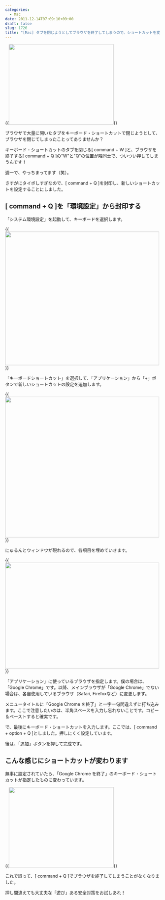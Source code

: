 ```yaml
---
categories:
  - Mac
date: 2011-12-14T07:09:10+09:00
draft: false
slug: 1726
title: "[Mac] タブを閉じようとしてブラウザを終了してしまうので、ショートカットを変えてみた"
---
```


{{<img alt="" src="/images/2011/12/1726_1.png" width="340" height="260">}}

ブラウザで大量に開いたタブをキーボード・ショートカットで閉じようとして、ブラウザを閉じてしまったことってありませんか？

キーボード・ショートカットのタブを閉じる[ command + W ]と、ブラウザを終了する[ command + Q ]の"W"と"Q"の位置が隣同士で、ついつい押してしまうんです！

週一で、やっちまってます（笑）。

さすがにタイポしすぎなので、[ command + Q ]を封印し、新しいショートカットを設定することにしました。

## [ command + Q ]を「環境設定」から封印する

「システム環境設定」を起動して、キーボードを選択します。

{{<img alt="" src="/images/2011/12/1726_2.png" width="500" height="432">}}

「キーボードショートカット」を選択して、「アプリケーション」から「+」ボタンで新しいショートカットの設定を追加します。

{{<img alt="" src="/images/2011/12/1726_3.png" width="500" height="455">}}

にゅるんとウィンドウが現れるので、各項目を埋めていきます。

{{<img alt="" src="/images/2011/12/1726_4.png" width="500" height="342">}}

「アプリケーション」に使っているブラウザを指定します。僕の場合は、「Google Chrome」です。以降、メインブラウザが「Google Chrome」でない場合は、各自使用しているブラウザ（Safari, Firefoxなど）に変更します。

メニュータイトルに「Google Chrome を終了」と一字一句間違えずに打ち込みます。ここで注意したいのは、半角スペースを入力し忘れないことです。コピー＆ペーストすると確実です。

で、最後にキーボード・ショートカットを入力します。ここでは、[ command + option + Q ]としました。押しにくく設定しています。

後は、「追加」ボタンを押して完成です。

## こんな感じにショートカットが変わります

無事に設定されていたら、「Google Chrome を終了」のキーボード・ショートカットが指定したものに変わっています。

{{<img alt="" src="/images/2011/12/1726_5.png" width="340" height="260">}}

これで誤って、[ command + Q ]でブラウザを終了してしまうことがなくなりました。

押し間違えても大丈夫な「遊び」ある安全対策をお試しあれ！
